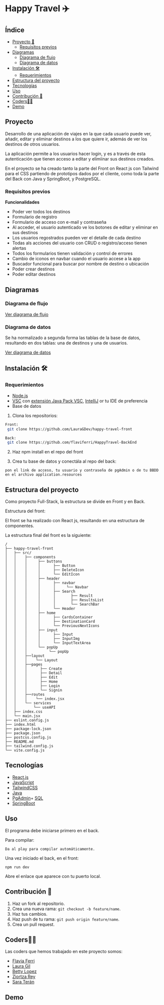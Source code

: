 
# Happy Travel :airplane:

## Índice

- [Proyecto 📝](#proyecto-)
    - [Requisitos previos](#requisitos-previos-)
- [Diagramas](#diagrama-)
    - [Diagrama de flujo](#diagrama-de-flujo-)
    - [Diagrama de datos](#diagrama-de-datos-)
- [Instalación 🛠️](#installation-)
    - [Requerimientos](#requerimientos-)
- [Estructura del proyecto](#estructura-del-proyecto-)
- [Tecnologías](#tecnologias-)
- [Uso](#uso-)
- [Contribución 🤝](#contribution-)
- [Coders👩‍💻](#coders-)
- [Demo](#demo-)


## Proyecto 

Desarrollo de una aplicación de viajes en la que cada usuario puede ver, añadir, editar y eliminar destinos a los que quiere ir, además de ver los destinos de otros usuarios. 

La aplicación permite a los usuarios hacer login, y es a través de esta autenticación que tienen acceso a editar y elimiinar sus destinos creados. 

En el proyecto se ha creado tanto la parte del Front on React js con Tailwind para el CSS partiendo de prototipos dados por el cliente, como toda la parte del Back con Java y SpringBoot, y PostgreSQL.


### Requisitos previos

**Funcionalidades**
- Poder ver todos los destinos
- Formulario de registro
- Formulario de acceso con e-mail y contraseña
- Al acceder, el usuario autenticado ve los botones de editar y eliminar en sus destinos
- Los usuarios regostrados pueden ver el detalle de cada destino
- Todas als acciones del usuario con CRUD o registro/acceso tienen alertas 
- Todos los formularios tienen validación y control de errores
- Cambio de iconos en navbar cuando el usuario accese a la app
- Buscador funcional para buscar por nombre de destino o ubicación
- Poder crear destinos 
- Poder editar destinos 


## Diagramas

### Diagrama de flujo

[Ver diagrama de flujo](https://www.figma.com/board/UrcrZr8sE18p3y7Mz1gyg4/Workflow-Happy-Travel?node-id=0-1&node-type=CANVAS&t=2OtyJqSwXlkkrn9y-0)

### Diagrama de datos

Se ha normalizado a segunda forma las tablas de la base de datos, resultando en dos tablas: una de destinos y una de usuarios. 

[Ver diagrama de datos](https://drive.google.com/file/d/1XwmNrD5dF5y19a_OfLL5ZvE6qf-GG4yk/view?usp=sharing)



## Instalación 🛠️

### Requerimientos

- [Node.js](https://nodejs.org/en)
- [VSC](https://www.w3schools.com/java/java_intro.asp) con [extensión Java Pack VSC](vscjava.vscode-java-pack), [IntelliJ](https://www.jetbrains.com/es-es/idea/)  or tu IDE de preferencia
- Base de datos


1. Clona los repositorios:
```bash
Front:
 git clone https://github.com/LauraGDev/happy-travel-front

Back:
 git clone https://github.com/flaviferri/HappyTravel-BackEnd

```

2. Haz npm install en el repo del front

3. Crea tu base de datos y conectála al repo del back:
```
pon el link de acceso, tu usuario y contraseña de pgAdmin o de tu BBDD en el archivo application.resources

```



 

## Estructura del proyecto

Como proyecto Full-Stack, la estructura se divide en Front y en Back. 

Estructura del front:

El front se ha realizado con React js, resultando en una estructura de componentes.  

La estructura final del front es la siguiente:

```plaintext
/
├── happy-travel-front
│   ├── src/
│   │    ├── components
│   │    │     ├── buttons
│   │    │     │      ├── Button
│   │    │     │      ├── DeleteIcon
│   │    │     │      └── EditIcon
│   │    │     ├── header
│   │    │     │      ├── navbar
│   │    │     │      │     └── Navbar
│   │    │     │      ├── Search
│   │    │     │      │       ├── Result
│   │    │     │      │       ├── ResultsList
│   │    │     │      │       └── SearchBar
│   │    │     │      └── Header
│   │    │     ├── home
│   │    │     │      ├── CardsContainer
│   │    │     │      ├── DestinationCard
│   │    │     │      └── PreviousNextIcons
│   │    │     ├── input
│   │    │     │      ├── Input
│   │    │     │      ├── InputImg
│   │    │     │      └── InputTextArea
│   │    │     └── popUp
│   │    │          └── popUp
│   │    ├──layout
│   │    │    └── Layout
│   │    ├──pages
│   │    │      ├── Create
│   │    │      ├── Detail
│   │    │      ├── Edit
│   │    │      ├── Home
│   │    │      ├── Login
│   │    │      └── Signin
│   │    ├──routes
│   │    │    └── index.jsx
│   │    └── services
│   │        └── useAPI
│   ├── index.css
│   └── main.jsx
├── eslint.config.js
├── index.html
├── package-lock.json
├── package.json
├── postcss.config.js
├── README.md
├── tailwind.config.js
└── vite.config.js

```

## Tecnologías

- [React.js](https://react.dev/)
- [JavaScript](https://www.w3schools.com/js/js_intro.asp)
- [TailwindCSS](https://tailwindcss.com/)
- [Java](https://www.java.com)
- [PgAdmin](https://www.pgadmin.org/)+ [SQL](https://www.w3schools.com/sql/default.asp)
- [SpringBoot](https://spring.io/projects/spring-boot)



## Uso
El programa debe iniciarse primero en el back.

Para compilar:

```
Da al play para compilar automáticamente.

```

Una vez iniciado el back, en el front:

```
npm run dev
```

Abre el enlace que aparece con tu puerto local.


## Contribución 🤝

1. Haz un fork al repositorio.
2. Crea una nueva rama: `git checkout -b feature/name`.
3. Haz tus cambios.
4. Haz push de tu rama: `git push origin feature/name`.
5. Crea un pull request.


 ## Coders👩‍💻
Las coders que hemos trabajado en este proyecto somos:

- [Flavia Ferri](https://github.com/flaviferri)
- [Laura Gil](https://github.com/LauraGDev)
- [Betty Lopez](https://github.com/BettyLopo)
- [Ziortza Rey](https://github.com/indiakka)
- [Sara Terán](https://github.com/Sarii4)

## Demo

